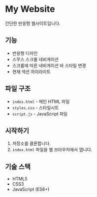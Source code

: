 # My Website

간단한 반응형 웹사이트입니다.

## 기능

- 반응형 디자인
- 스무스 스크롤 네비게이션
- 스크롤에 따른 네비게이션 바 스타일 변경
- 현재 섹션 하이라이트

## 파일 구조

- `index.html` - 메인 HTML 파일
- `styles.css` - 스타일시트
- `script.js` - JavaScript 파일

## 시작하기

1. 저장소를 클론합니다.
2. `index.html` 파일을 웹 브라우저에서 엽니다.

## 기술 스택

- HTML5
- CSS3
- JavaScript (ES6+) 